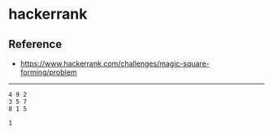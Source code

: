 # hackerrank
## Reference
* https://www.hackerrank.com/challenges/magic-square-forming/problem

***
```Sample Input
4 9 2
3 5 7
8 1 5
```

```Sample Output
1
```
